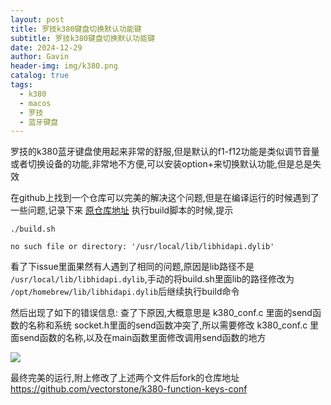 ```yaml
---
layout: post
title: 罗技k380键盘切换默认功能键
subtitle: 罗技k380键盘切换默认功能键
date: 2024-12-29
author: Gavin
header-img: img/k380.png
catalog: true
tags:
  - k380
  - macos
  - 罗技
  - 蓝牙键盘
---
```

罗技的k380蓝牙键盘使用起来非常的舒服,但是默认的f1-f12功能是类似调节音量或者切换设备的功能,非常地不方便,可以安装option+来切换默认功能,但是总是失效

在github上找到一个仓库可以完美的解决这个问题,但是在编译运行的时候遇到了一些问题,记录下来
[原仓库地址](https://github.com/SimonO93/k380-function-keys-conf)
执行build脚本的时候,提示
```
./build.sh

no such file or directory: '/usr/local/lib/libhidapi.dylib'
```

看了下issue里面果然有人遇到了相同的问题,原因是lib路径不是 `/usr/local/lib/libhidapi.dylib`,手动的将build.sh里面lib的路径修改为 `/opt/homebrew/lib/libhidapi.dylib`后继续执行build命令

然后出现了如下的错误信息:
查了下原因,大概意思是 k380_conf.c 里面的send函数的名称和系统 socket.h里面的send函数冲突了,所以需要修改 k380_conf.c 里面send函数的名称,以及在main函数里面修改调用send函数的地方

![](https://obsidiantuchuanggavin.oss-cn-beijing.aliyuncs.com/Pasted%20image%2020250101200852.png)

最终完美的运行,附上修改了上述两个文件后fork的仓库地址
https://github.com/vectorstone/k380-function-keys-conf